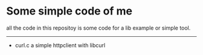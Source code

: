 # Some simple code of me

all the code in this repositoy is some code for a lib example or simple tool.

---

- curl.c  a simple httpclient with libcurl
